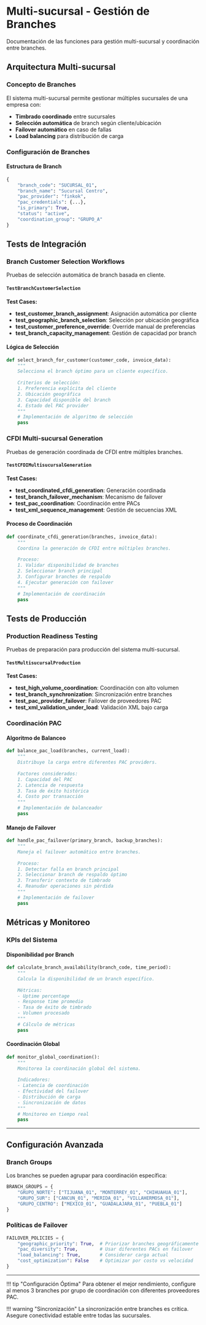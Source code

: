 # Multi-sucursal - Gestión de Branches

Documentación de las funciones para gestión multi-sucursal y coordinación entre branches.

## Arquitectura Multi-sucursal

### Concepto de Branches

El sistema multi-sucursal permite gestionar múltiples sucursales de una empresa con:

- **Timbrado coordinado** entre sucursales
- **Selección automática** de branch según cliente/ubicación  
- **Failover automático** en caso de fallas
- **Load balancing** para distribución de carga

### Configuración de Branches

#### Estructura de Branch

```python
{
    "branch_code": "SUCURSAL_01",
    "branch_name": "Sucursal Centro",
    "pac_provider": "finkok",
    "pac_credentials": {...},
    "is_primary": True,
    "status": "active",
    "coordination_group": "GRUPO_A"
}
```

## Tests de Integración

### Branch Customer Selection Workflows

Pruebas de selección automática de branch basada en cliente.

#### `TestBranchCustomerSelection`

**Test Cases:**
- **test_customer_branch_assignment**: Asignación automática por cliente
- **test_geographic_branch_selection**: Selección por ubicación geográfica  
- **test_customer_preference_override**: Override manual de preferencias
- **test_branch_capacity_management**: Gestión de capacidad por branch

#### Lógica de Selección

```python
def select_branch_for_customer(customer_code, invoice_data):
    """
    Selecciona el branch óptimo para un cliente específico.
    
    Criterios de selección:
    1. Preferencia explícita del cliente
    2. Ubicación geográfica
    3. Capacidad disponible del branch
    4. Estado del PAC provider
    """
    # Implementación de algoritmo de selección
    pass
```

### CFDI Multi-sucursal Generation

Pruebas de generación coordinada de CFDI entre múltiples branches.

#### `TestCFDIMultisucursalGeneration`

**Test Cases:**
- **test_coordinated_cfdi_generation**: Generación coordinada
- **test_branch_failover_mechanism**: Mecanismo de failover
- **test_pac_coordination**: Coordinación entre PACs
- **test_xml_sequence_management**: Gestión de secuencias XML

#### Proceso de Coordinación

```python
def coordinate_cfdi_generation(branches, invoice_data):
    """
    Coordina la generación de CFDI entre múltiples branches.
    
    Proceso:
    1. Validar disponibilidad de branches
    2. Seleccionar branch principal
    3. Configurar branches de respaldo
    4. Ejecutar generación con failover
    """
    # Implementación de coordinación
    pass
```

## Tests de Producción

### Production Readiness Testing

Pruebas de preparación para producción del sistema multi-sucursal.

#### `TestMultisucursalProduction`

**Test Cases:**
- **test_high_volume_coordination**: Coordinación con alto volumen
- **test_branch_synchronization**: Sincronización entre branches  
- **test_pac_provider_failover**: Failover de proveedores PAC
- **test_xml_validation_under_load**: Validación XML bajo carga

### Coordinación PAC

#### Algoritmo de Balanceo

```python
def balance_pac_load(branches, current_load):
    """
    Distribuye la carga entre diferentes PAC providers.
    
    Factores considerados:
    1. Capacidad del PAC
    2. Latencia de respuesta
    3. Tasa de éxito histórica  
    4. Costo por transacción
    """
    # Implementación de balanceador
    pass
```

#### Manejo de Failover

```python
def handle_pac_failover(primary_branch, backup_branches):
    """
    Maneja el failover automático entre branches.
    
    Proceso:
    1. Detectar falla en branch principal
    2. Seleccionar branch de respaldo óptimo
    3. Transferir contexto de timbrado
    4. Reanudar operaciones sin pérdida
    """
    # Implementación de failover
    pass
```

## Métricas y Monitoreo

### KPIs del Sistema

#### Disponibilidad por Branch

```python
def calculate_branch_availability(branch_code, time_period):
    """
    Calcula la disponibilidad de un branch específico.
    
    Métricas:
    - Uptime percentage
    - Response time promedio
    - Tasa de éxito de timbrado
    - Volumen procesado
    """
    # Cálculo de métricas
    pass
```

#### Coordinación Global

```python
def monitor_global_coordination():
    """
    Monitorea la coordinación global del sistema.
    
    Indicadores:
    - Latencia de coordinación
    - Efectividad del failover
    - Distribución de carga
    - Sincronización de datos
    """
    # Monitoreo en tiempo real
    pass
```

---

## Configuración Avanzada

### Branch Groups

Los branches se pueden agrupar para coordinación específica:

```python
BRANCH_GROUPS = {
    "GRUPO_NORTE": ["TIJUANA_01", "MONTERREY_01", "CHIHUAHUA_01"],
    "GRUPO_SUR": ["CANCUN_01", "MERIDA_01", "VILLAHERMOSA_01"],
    "GRUPO_CENTRO": ["MEXICO_01", "GUADALAJARA_01", "PUEBLA_01"]
}
```

### Políticas de Failover

```python
FAILOVER_POLICIES = {
    "geographic_priority": True,  # Priorizar branches geográficamente cercanos
    "pac_diversity": True,        # Usar diferentes PACs en failover
    "load_balancing": True,       # Considerar carga actual
    "cost_optimization": False    # Optimizar por costo vs velocidad
}
```

---

!!! tip "Configuración Óptima"
    Para obtener el mejor rendimiento, configure al menos 3 branches por grupo de coordinación con diferentes proveedores PAC.

!!! warning "Sincronización"
    La sincronización entre branches es crítica. Asegure conectividad estable entre todas las sucursales.